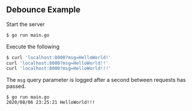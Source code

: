 ## Debounce Example

Start the server

```bash
$ go run main.go
```

Execute the following

```bash
$ curl 'localhost:8000?msg=HelloWorld!'
curl 'localhost:8000?msg=HelloWorld!!'
curl 'localhost:8000?msg=HelloWorld!!!'
```

The `msg` query parameter is logged after a second between requests has passed.

```
$ go run main.go
2020/08/06 23:25:21 HelloWorld!!!
```
